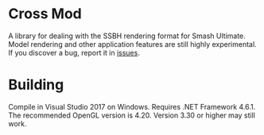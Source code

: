 # Cross Mod
A library for dealing with the SSBH rendering format for Smash Ultimate. Model rendering and other
application features are still highly experimental. If you discover a bug, report it in
[issues](https://github.com/Ploaj/CrossMod/issues).

# Building
Compile in Visual Studio 2017 on Windows. Requires .NET Framework 4.6.1. The recommended OpenGL
version is 4.20. Version 3.30 or higher may still work.
